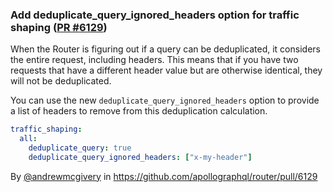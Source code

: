 ### Add deduplicate_query_ignored_headers option for traffic shaping ([PR #6129](https://github.com/apollographql/router/pull/6129))

When the Router is figuring out if a query can be deduplicated, it considers the entire request, including headers. This means that if you have two requests that have a different header value but are otherwise identical, they will not be deduplicated.

You can use the new `deduplicate_query_ignored_headers` option to provide a list of headers to remove from this deduplication calculation.

```yaml title="router.yaml"
traffic_shaping:
  all:
    deduplicate_query: true
    deduplicate_query_ignored_headers: ["x-my-header"]
```

By [@andrewmcgivery](https://github.com/andrewmcgivery) in https://github.com/apollographql/router/pull/6129
